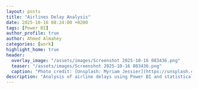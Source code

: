 ```yaml
---
layout: posts
title: "Airlines Delay Analysis"
date: 2025-10-16 08:24:00 +0200
tags: [Power BI]
author_profile: true
author: Ahmed Almahey
categories: [work]
highlight_home: true
header:
  overlay_image: "/assets/images/Screenshot 2025-10-16 083436.png"
  teaser: "/assets/images/Screenshot 2025-10-16 083436.png"
  caption: "Photo credit: [Unsplash: Myriam Jessier](https://unsplash.com/@mjessier)"
description: "Analysis of airline delays using Power BI and statistical techniques."
---
```


